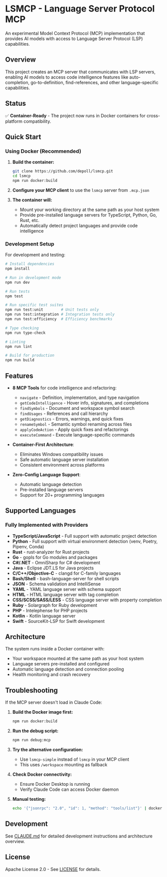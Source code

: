 # LSMCP - Language Server Protocol MCP

An experimental Model Context Protocol (MCP) implementation that provides AI models with access to Language Server Protocol (LSP) capabilities.

## Overview

This project creates an MCP server that communicates with LSP servers, enabling AI models to access code intelligence features like auto-completion, go-to-definition, find-references, and other language-specific capabilities.

## Status

✅ **Container-Ready** - The project now runs in Docker containers for cross-platform compatibility.

## Quick Start

### Using Docker (Recommended)

1. **Build the container:**
   ```bash
   git clone https://github.com/depoll/lsmcp.git
   cd lsmcp
   npm run docker:build
   ```

2. **Configure your MCP client** to use the `lsmcp` server from `.mcp.json`

3. **The container will:**
   - Mount your working directory at the same path as your host system
   - Provide pre-installed language servers for TypeScript, Python, Go, Rust, etc.
   - Automatically detect project languages and provide code intelligence

### Development Setup

For development and testing:

```bash
# Install dependencies
npm install

# Run in development mode
npm run dev

# Run tests
npm test

# Run specific test suites
npm run test:unit        # Unit tests only
npm run test:integration # Integration tests only
npm run test:efficiency  # Efficiency benchmarks

# Type checking
npm run type-check

# Linting
npm run lint

# Build for production
npm run build
```

## Features

- **8 MCP Tools** for code intelligence and refactoring:
  - `navigate` - Definition, implementation, and type navigation
  - `getCodeIntelligence` - Hover info, signatures, and completions
  - `findSymbols` - Document and workspace symbol search
  - `findUsages` - References and call hierarchy
  - `getDiagnostics` - Errors, warnings, and quick fixes
  - `renameSymbol` - Semantic symbol renaming across files
  - `applyCodeAction` - Apply quick fixes and refactorings
  - `executeCommand` - Execute language-specific commands

- **Container-First Architecture**:
  - Eliminates Windows compatibility issues
  - Safe automatic language server installation
  - Consistent environment across platforms

- **Zero-Config Language Support**:
  - Automatic language detection
  - Pre-installed language servers
  - Support for 20+ programming languages

## Supported Languages

### Fully Implemented with Providers

- **TypeScript/JavaScript** - Full support with automatic project detection
- **Python** - Full support with virtual environment detection (venv, Poetry, Pipenv, Conda)
- **Rust** - rust-analyzer for Rust projects
- **Go** - gopls for Go modules and packages
- **C#/.NET** - OmniSharp for C# development
- **Java** - Eclipse JDT.LS for Java projects
- **C/C++/Objective-C** - clangd for C-family languages
- **Bash/Shell** - bash-language-server for shell scripts
- **JSON** - Schema validation and IntelliSense
- **YAML** - YAML language server with schema support
- **HTML** - HTML language server with tag completion
- **CSS/SCSS/SASS/LESS** - CSS language server with property completion
- **Ruby** - Solargraph for Ruby development
- **PHP** - Intelephense for PHP projects
- **Kotlin** - Kotlin language server
- **Swift** - SourceKit-LSP for Swift development

## Architecture

The system runs inside a Docker container with:
- Your workspace mounted at the same path as your host system
- Language servers pre-installed and configured
- Automatic language detection and connection pooling
- Health monitoring and crash recovery

## Troubleshooting

If the MCP server doesn't load in Claude Code:

1. **Build the Docker image first:**
   ```bash
   npm run docker:build
   ```

2. **Run the debug script:**
   ```bash
   npm run debug:mcp
   ```

3. **Try the alternative configuration:**
   - Use `lsmcp-simple` instead of `lsmcp` in your MCP client
   - This uses `/workspace` mounting as fallback

4. **Check Docker connectivity:**
   - Ensure Docker Desktop is running
   - Verify Claude Code can access Docker daemon

5. **Manual testing:**
   ```bash
   echo '{"jsonrpc": "2.0", "id": 1, "method": "tools/list"}' | docker run --rm -i -v "$(pwd):$(pwd)" -w "$(pwd)" lsmcp:latest
   ```

## Development

See [CLAUDE.md](./CLAUDE.md) for detailed development instructions and architecture overview.

## License

Apache License 2.0 - See [LICENSE](LICENSE) for details.